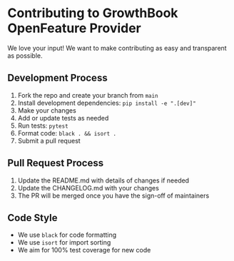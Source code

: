 # Contributing to GrowthBook OpenFeature Provider

We love your input! We want to make contributing as easy and transparent as possible.

## Development Process

1. Fork the repo and create your branch from `main`
2. Install development dependencies: `pip install -e ".[dev]"`
3. Make your changes
4. Add or update tests as needed
5. Run tests: `pytest`
6. Format code: `black . && isort .`
7. Submit a pull request

## Pull Request Process

1. Update the README.md with details of changes if needed
2. Update the CHANGELOG.md with your changes
3. The PR will be merged once you have the sign-off of maintainers

## Code Style

- We use `black` for code formatting
- We use `isort` for import sorting
- We aim for 100% test coverage for new code
